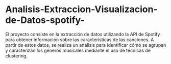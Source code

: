 # Analisis-Extraccion-Visualizacion-de-Datos-spotify-
El proyecto consiste en la extracción de datos utilizando la API de Spotify para obtener información sobre las características de las canciones. A partir de estos datos, se realiza un análisis para identificar cómo se agrupan y caracterizan los géneros musicales mediante el uso de técnicas de clustering.
